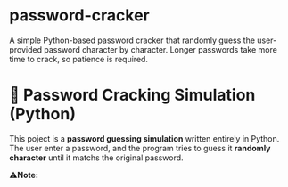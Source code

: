 # password-cracker
A simple Python-based password cracker that randomly guess the user-provided password character by character. Longer passwords take more time to crack, so patience is required.

# 🔑 Password Cracking Simulation (Python)

This poject is a **password guessing simulation** written entirely in Python.
The user enter a password, and the program tries to guess it **randomly character** until it matchs the original password.

⚠️**Note:**

